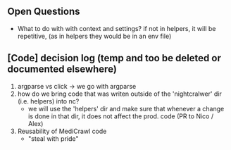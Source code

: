 

##  Open Questions
- What to do with with context and settings? if not in helpers, it will be repetitive, (as in helpers they would be in an env file)



## [Code] decision log (temp and too be deleted or documented elsewhere)

1. argparse vs click -> we go with argparse
2. how do we bring code that was writen outside of the 'nightcralwer' dir (i.e. helpers) into nc?
    - we will use the 'helpers' dir and make sure that whenever a change is done in that dir, it does not affect the prod. code (PR to Nico / Alex)
3. Reusability of MediCrawl code
    - "steal with pride"